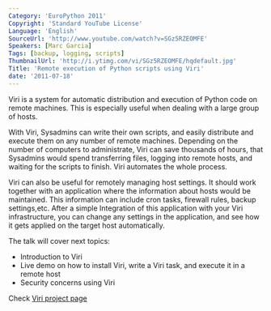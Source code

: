 ```yaml
---
Category: 'EuroPython 2011'
Copyright: 'Standard YouTube License'
Language: 'English'
SourceUrl: 'http://www.youtube.com/watch?v=SGz5RZEOMFE'
Speakers: [Marc Garcia]
Tags: [backup, logging, scripts]
ThumbnailUrl: 'http://i.ytimg.com/vi/SGz5RZEOMFE/hqdefault.jpg'
Title: 'Remote execution of Python scripts using Viri'
date: '2011-07-18'
---
```

Viri is a system for automatic distribution and execution of Python code on
remote machines. This is especially useful when dealing with a large group of
hosts.

With Viri, Sysadmins can write their own scripts, and easily distribute and
execute them on any number of remote machines. Depending on the number of
computers to administrate, Viri can save thousands of hours, that Sysadmins
would spend transferring files, logging into remote hosts, and waiting for the
scripts to finish. Viri automates the whole process.

Viri can also be useful for remotely managing host settings. It should work
together with an application where the information about hosts would be
maintained. This information can include cron tasks, firewall rules, backup
settings,etc. After a simple Integration of this application with your Viri
infrastructure, you can change any settings in the application, and see how it
gets applied on the target host automatically.

The talk will cover next topics:

  * Introduction to Viri
  * Live demo on how to install Viri, write a Viri task, and execute it in a remote host
  * Security concerns using Viri

Check [Viri project page](http://www.viriproject.com)

